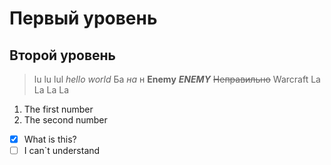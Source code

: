 # Первый уровень
## Второй уровень
> lu lu lul 
*hello world*
Ба *на* н 
**Enemy**
***ENEMY***
~~Неправильно~~
> Warcraft 
> La La La La

1. The first number
2. The second number

- [x] What is this?
- [ ] I can`t understand
